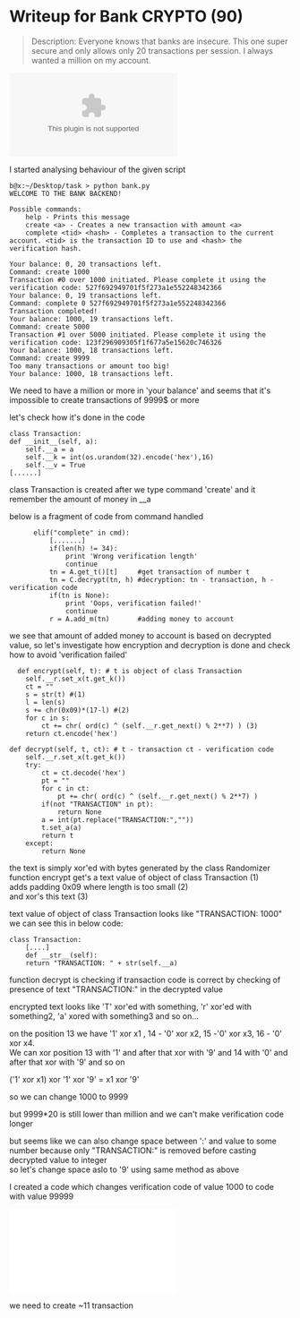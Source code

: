 # Writeup for Bank CRYPTO (90) 

> Description: Everyone knows that banks are insecure. This one super secure and only allows only 20 transactions per session. I always wanted a million on my account.

![crypto90.zip](crypto90.zip)

I started analysing behaviour of the given script

    b@x:~/Desktop/task > python bank.py  
    WELCOME TO THE BANK BACKEND!  
      
    Possible commands:  
	    help - Prints this message  
	    create <a> - Creates a new transaction with amount <a>  
	    complete <tid> <hash> - Completes a transaction to the current account. <tid> is the transaction ID to use and <hash> the verification hash.  
      
    Your balance: 0, 20 transactions left.  
    Command: create 1000  
    Transaction #0 over 1000 initiated. Please complete it using the verification code: 527f692949701f5f273a1e552248342366  
    Your balance: 0, 19 transactions left.  
    Command: complete 0 527f692949701f5f273a1e552248342366  
    Transaction completed!  
    Your balance: 1000, 19 transactions left.  
    Command: create 5000  
    Transaction #1 over 5000 initiated. Please complete it using the verification code: 123f296909305f1f677a5e15620c746326  
    Your balance: 1000, 18 transactions left.  
    Command: create 9999  
    Too many transactions or amount too big!  
    Your balance: 1000, 18 transactions left.  
  
We need to have a million or more in 'your balance' and seems that it's impossible to create transactions of 9999$ or more  
  
let's check how it's done in the code  
  
    class Transaction:  
	def __init__(self, a):  
		self.__a = a  
		self.__k = int(os.urandom(32).encode('hex'),16)  
		self.__v = True  
	[......]  
		
class Transaction is created after we type command 'create' and it remember the amount of money in __a  
  
below is a fragment of code from command handled  
  
		  elif("complete" in cmd):  
			  [.......]  
			  if(len(h) != 34):  
				  print 'Wrong verification length'  
				  continue  
			  tn = A.get_t()[t]     #get transaction of number t  
			  tn = C.decrypt(tn, h) #decryption: tn - transaction, h - verification code  
			  if(tn is None):  
				  print 'Oops, verification failed!'  
				  continue  
			  r = A.add_m(tn)       #adding money to account  
			
we see that amount of added money to account is based on decrypted value, so let's investigate how encryption and decryption is done and check how to avoid 'verification failed'  

	  def encrypt(self, t): # t is object of class Transaction
		self.__r.set_x(t.get_k())
		ct = ""
		s = str(t) #(1)
		l = len(s)
		s += chr(0x09)*(17-l) #(2)
		for c in s:
			ct += chr( ord(c) ^ (self.__r.get_next() % 2**7) ) (3)
		return ct.encode('hex')

	def decrypt(self, t, ct): # t - transaction ct - verification code
		self.__r.set_x(t.get_k())
		try:
			ct = ct.decode('hex')
			pt = ""
			for c in ct:
				pt += chr( ord(c) ^ (self.__r.get_next() % 2**7) )
			if(not "TRANSACTION" in pt):
				return None
			a = int(pt.replace("TRANSACTION:",""))
			t.set_a(a)
			return t
		except:
			return None
			
the text is simply xor'ed with bytes generated by the class Randomizer  
function encrypt get's a text value of object of class Transaction (1)  
adds padding 0x09 where length is too small (2)  
and xor's this text (3)  

text value of object of class Transaction looks like "TRANSACTION: 1000"  
we can see this in below code:  

    class Transaction:
        [....]
        def __str__(self):
		return "TRANSACTION: " + str(self.__a)
		
function decrypt is checking if transaction code is correct by checking of presence of text "TRANSACTION:" in the decrypted value  

encrypted text looks like 'T' xor'ed with something, 'r' xor'ed with something2, 'a' xored with something3 and so on...  

on the position 13 we have '1' xor x1 , 14 - '0' xor x2, 15 -'0' xor x3, 16 - '0' xor x4.  
We can xor position 13 with '1' and after that xor with '9' and 14 with '0' and after that xor with '9' and so on  

('1' xor x1) xor '1' xor '9' = x1 xor '9'  

so we can change 1000 to 9999  

but 9999*20 is still lower than million and we can't make verification code longer  

but seems like we can also change space between ':' and value to some number because only "TRANSACTION:" is removed before casting decrypted value to integer  
so let's change space aslo to '9' using same method as above  

I created a code which changes verification code of value 1000 to code with value 99999  

![bank_solv.py](bank_solv.py)

we need to create ~11 transaction  

